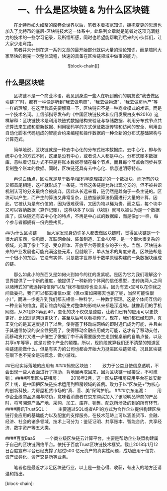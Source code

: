 # <center>一、什么是区块链 & 为什么区块链</center>
&nbsp;&nbsp;&nbsp;&nbsp;&nbsp;&nbsp;&nbsp;在比特币如火如荼的席卷全世界以后，笔者本着拓宽知识，拥抱变更的思想也加入了比特币的底层-区块链技术这一体系中，此系列文章就是笔者对这项充满魅力的技术的一些学习记录，及所悟所感，同时也希望能帮助到后来的小伙伴们，让大家少走弯路。<br/>
&nbsp;&nbsp;&nbsp;&nbsp;&nbsp;&nbsp;&nbsp;笔者并未计划在这一系列文章的最开始部分就讲大量的理论知识，而是陪同大家尽快的跑完一次整体流程，快速的具备在区块链领域中做事的能力。

<center>![block-chain][]</center>

## 什么是区块链
&nbsp;&nbsp;&nbsp;&nbsp;&nbsp;&nbsp;&nbsp;区块链不是一个商业术语，我见到身边一些人在听到他们的朋友说“我去做区块链了”时，都有一种像是听到“我去做电商”，“我去做物流”，“我去做房地产”等一样的理解，在这里我首先要解释一下，区块链它不是一种商业模式的术语，而是一个技术名词。工信部指导发布的《中国区块链技术和应用发展白皮书2016》这样解释：区块链技术是利用块链式数据结构来验证与存储数据、利用分布式节点共识算法来生成和更新数据、利用密码学的方式保证数据传输和访问的安全、利用由自动化脚本代码组成的智能合约来编程和操作数据的一种全新的分布式基础架构与计算范式。

&nbsp;&nbsp;&nbsp;&nbsp;&nbsp;&nbsp;&nbsp;简单地说，区块链就是一种去中心化的分布式账本数据库。去中心化，即与传统中心化的方式不同，这里是没有中心，或者说人人都是中心。分布式账本数据库，意味着记载方式不只是将账本数据存储在每个节点，而且每个节点会同步共享复制整个账本的数据。同时，区块链还具有去中心化、信息透明等特点。

&nbsp;&nbsp;&nbsp;&nbsp;&nbsp;&nbsp;&nbsp;再说白话点，区块就是基于数学/密码学原理描述的一个数据块，而所有的块又都首尾相连，这样就形成了一条链。当然这条链是允许出现分支的，但不被共识机制认可的分支最终会被废弃，因此从长远来看，链仍然是趋向于一条主链的。区块可以产生，而产生的算法又非常复杂，且依据该算法仍需进行大量的计算，因此，它被认为是有价值的，因为很难获得，又因为物以稀为贵。而之后，每个块中又可以容纳数据（算作记账），这样块多了以后（块链）就可以被认为是一个数据库了。区块链还有去中心化的特点，不再是中心式的数据库，而是像git一样，每个参与者都拥有一份完整拷贝。

##为什么区块链
&nbsp;&nbsp;&nbsp;&nbsp;&nbsp;&nbsp;&nbsp;当大家发现身边许多人都去做区块链时，觉得区块链是一个很大的东西，像电商、互联网金融、装备制造、工业4.0等，是一个很大很复杂的领域，充满了像上下游、受众群体、开放平台等很复杂的子业务。当然，区块链未来的产业发展也可能充满这些元素，但就眼下，单从技术的角度来说，区块链却是一个很小的东西，它没有实体，只是数字世界基于数学原理构建的一条数据块组成的链。

&nbsp;&nbsp;&nbsp;&nbsp;&nbsp;&nbsp;&nbsp;那么如此小的东西又是如何火到如今的红的发紫呢。是因为它为我们理解这个世界提供了一个新的维度，他提供了一种新的个体间的信任模型，由传统两人之间以赌博式的“我选择相信你”以及“我不相信你也没关系，因为有支x宝可以在你我之间做委托，我们可以都去相信xx宝（但xx宝如果哪天也跑了呢，当然可能性很小）”，而进一步提升到我们都去相信一种科学，一种数学原理。这是个体间互信的一种全新的维度，而新维度的诞生对整体的影响从来都是深远的。就像我们的手机网络，从2G到3G再到4G，变化的决不仅仅是速度，让我们已有的应用可以更快更好，比如浏览网页更快了，甚至以后可以看视频了。现在，我们都已经知道，真正变化的是其速度提升了以后，使得基于移动端网络的即时通讯成为可能，并且由于其通信协议的安全性更高了，使得移动金融应用成为可能，这才有了移动支付，而移动支付又进一步催生了像餐厅中不再需要服务生走到餐桌前的自助点餐，以及共享x车等等，这是对整个产业的颠覆。所以，现阶段就算我们还不清楚的知道区块链还能做什么，但是有实力的公司也都会开始大力挺进区块链领域，况且区块链在眼下也不完全是玩概念，做小游戏。

##已经实际落地的应用有
####蚂蚁区块链：
&nbsp;&nbsp;&nbsp;&nbsp;&nbsp;&nbsp;&nbsp;致力于公益且使信息透明，不会出现一些人表面进行了捐助，背地里再取回来，因为区块链一经接受，不可撤销；
####阿里区块链租房：
&nbsp;&nbsp;&nbsp;&nbsp;&nbsp;&nbsp;&nbsp;2018年2月，这一区块链租房应用平台在雄安新区上线，是中国把区块链技术运用到租房领域的首例。致力于以“区块链+”为核心的创新科技，为房屋租赁市场的“真、善、美”保驾护航。
####京东追溯：
&nbsp;&nbsp;&nbsp;&nbsp;&nbsp;&nbsp;&nbsp;用作企业级商品追溯与防伪，意味着消费者在京东购买加入了该聪明品牌商的产品时，将可溯源产品产地、采购、加工、库存、销售、配送所涉及的到的所有环节。
####腾讯TrustSQL：
&nbsp;&nbsp;&nbsp;&nbsp;&nbsp;&nbsp;&nbsp;主要通过SQL或者API的方式为合作企业提供构建区块链行业应用的基础能力以及配套的支撑服务，在技术范畴上可以涵盖货币、金融、经济、社会的诸多领域，技术上可分为：鉴证证明、共享账本、智能合约、共享经济、数字资产等五大类。

####百度BaaS
&nbsp;&nbsp;&nbsp;&nbsp;&nbsp;&nbsp;&nbsp;一个商业级区块链云计算平台，主要是帮助企业联盟构建属于自己的区块链网络平台。依托于百度Trust区块链技术框架。截止2018年1月12日百度宣布平台已经支撑了超过500 亿元资产的真实性问题，成功应用于信贷、资产证券化、资产交易所等业务。

&nbsp;&nbsp;&nbsp;&nbsp;&nbsp;&nbsp;&nbsp;笔者也是最近才涉足区块链行业，以上是一些心得、收获，有出入的地方还请温和指出。


[block-chain]: